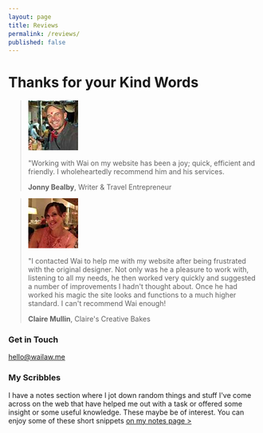 ```yaml
---
layout: page
title: Reviews
permalink: /reviews/
published: false
---
```


# Thanks for your Kind Words

> ![Jonny Bealby](/images/testimonial-pics/jonny.jpg "Jonny Bealby")
>
> "Working with Wai on my website has been a joy; quick, efficient and friendly. I wholeheartedly recommend him and his services.
>
> __Jonny Bealby__, Writer & Travel Entrepreneur

> ![Claire Mullin](/images/testimonial-pics/claire.jpg "Claire Mullin")
>
> "I contacted Wai to help me with my website after being frustrated with the original designer. Not only was he a pleasure to work with, listening to all my needs, he then worked very quickly and suggested a
> number of improvements I hadn't thought about. Once he had worked his magic the site looks and functions to a much higher standard. I can't recommend Wai enough!
>
> __Claire Mullin__, Claire's Creative Bakes


### Get in Touch
[hello@wailaw.me](mailto:hello@wailaw.me)

### My Scribbles
I have a notes section where I jot down random things and stuff I've come across on the web that have helped me out with a task or offered some insight or some useful knowledge. These maybe be of interest. You can enjoy some of these short snippets [on my notes page >](/notes)
